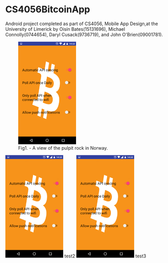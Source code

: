 # CS4056BitcoinApp

Android project completed as part of CS4056, Mobile App Design,at the University of Limerick by Oisín Bates(15131696), Michael Connolly(0744654), Daryl Cusack(9736719), and John O'Brien(09001781).

<figure>
<img src="https://github.com/oisinBates/CS4056BitcoinApp/blob/master/screenshots/dummySettingsScreen.png" width="180px" height="320px" />
<figcaption>Fig1. - A view of the pulpit rock in Norway.</figcaption>
</figure>
<img src="https://github.com/oisinBates/CS4056BitcoinApp/blob/master/screenshots/dummySettingsScreen.png" width="180px" height="320px" />
test2
<img src="https://github.com/oisinBates/CS4056BitcoinApp/blob/master/screenshots/dummySettingsScreen.png" width="180px" height="320px" />
test3
